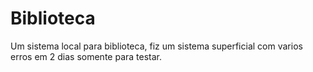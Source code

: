 # Biblioteca
Um sistema local para biblioteca, fiz um sistema superficial com varios erros em 2 dias somente para testar.
